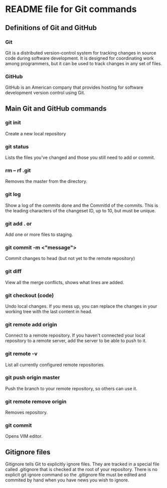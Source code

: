# README file for Git commands

## Definitions of Git and GitHub

### Git

Git is a distributed version-control system for tracking changes in source code during software development. It is designed for coordinating work among programmers, but it can be used to track changes in any set of files.

### GitHub

GitHub is an American company that provides hosting for software development version control using Git.

## Main Git and GitHub commands

### git init

Create a new local repository

### git status

Lists the files you've changed and those you still need to add or commit.

### rm – rf .git

Removes the master from the directory.

### git log

Show a log of the commits done and the CommitId of the commits. This is the leading characters of the changeset ID, up to 10, but must be unique.

### git add . or <file>

Add one or more files to staging.

### git commit -m <"message">

Commit changes to head (but not yet to the remote repository)

### git diff

View all the merge conflicts, shows what lines are added.

### git checkout (code)

Undo local changes. If you mess up, you can replace the changes in your working tree with the last content in head.

### git remote add origin <remote repository URL>

Connect to a remote repository. If you haven't connected your local repository to a remote server, add the server to be able to push to it.

### git remote -v

List all currently configured remote repositories.

### git push origin master

Push the branch to your remote repository, so others can use it.

### git remote remove origin

Removes repository.

### git commit

Opens VIM editor.

## Gitignore files

Gitignore tells Git to explicitly ignore files. They are tracked in a special file called .gitignore that is checked at the root of your repository. There is no explicit git ignore command so the .gitignore file must be edited and commited by hand when you have news you wish to ignore.
